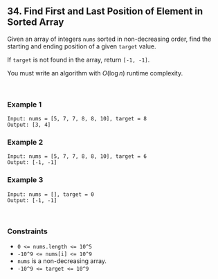 ## 34. Find First and Last Position of Element in Sorted Array

Given an array of integers `nums` sorted in non-decreasing order, find the starting and ending position of a given `target` value.  
  
If `target` is not found in the array, return `[-1, -1]`.  
  
You must write an algorithm with $O(\log n)$ runtime complexity.

<br>

### Example 1

```
Input: nums = [5, 7, 7, 8, 8, 10], target = 8
Output: [3, 4]
```

### Example 2

```
Input: nums = [5, 7, 7, 8, 8, 10], target = 6
Output: [-1, -1]
```

### Example 3

```
Input: nums = [], target = 0
Output: [-1, -1]
```

<br>

### Constraints

* `0 <= nums.length <= 10^5`
* `-10^9 <= nums[i] <= 10^9`
* `nums` is a non-decreasing array.
* `-10^9 <= target <= 10^9`
